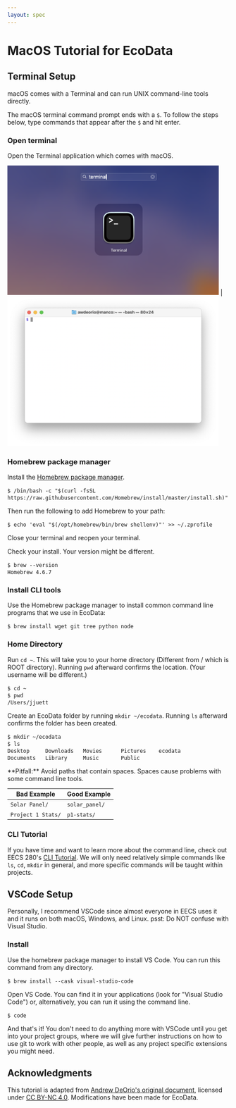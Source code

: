 ```yaml
---
layout: spec
---
```


MacOS Tutorial for EcoData
=====================================
## Terminal Setup
macOS comes with a Terminal and can run UNIX command-line tools directly.

The macOS terminal command prompt ends with a `$`. To follow the steps below, type commands that appear after the `$` and hit enter.

### Open terminal
Open the Terminal application which comes with macOS.

<img src="/images/macos001.png" width="480px" /> | <img src="/images/macos010.png" width="480px" />

### Homebrew package manager
Install the [Homebrew package manager](https://brew.sh/).
```console
$ /bin/bash -c "$(curl -fsSL https://raw.githubusercontent.com/Homebrew/install/master/install.sh)"
```

Then run the following to add Homebrew to your path:

```console
$ echo 'eval "$(/opt/homebrew/bin/brew shellenv)"' >> ~/.zprofile
```

Close your terminal and reopen your terminal.

Check your install.  Your version might be different.
```console
$ brew --version
Homebrew 4.6.7
```

### Install CLI tools
Use the Homebrew package manager to install common command line programs that we use in EcoData:

```console
$ brew install wget git tree python node
```

### Home Directory
Run `cd ~`. This will take you to your home directory (Different from / which is ROOT directory). Running `pwd` afterward confirms the location. (Your username will be different.)

```console
$ cd ~
$ pwd
/Users/jjuett
```

Create an EcoData folder by running `mkdir ~/ecodata`. Running `ls` afterward confirms the folder has been created.

```console
$ mkdir ~/ecodata
$ ls
Desktop		Downloads	Movies		Pictures	ecodata
Documents	Library		Music		Public
```

<div class="primer-spec-callout warning" markdown="1">
**Pitfall:** Avoid paths that contain spaces. Spaces cause problems with some command line tools.

| Bad Example     | Good Example   |
|-----------------|----------------|
| `Solar Panel/` | `solar_panel/` |
| `Project 1 Stats/` | `p1-stats/` |

</div>

### CLI Tutorial
If you have time and want to learn more about the command line, check out EECS 280's [CLI Tutorial](https://eecs280staff.github.io/tutorials/cli.html).
We will only need relatively simple commands like `ls`, `cd`, `mkdir` in general, and more specific commands will be taught within projects. 

## VSCode Setup
Personally, I recommend VSCode since almost everyone in EECS uses it and it runs on both macOS, Windows, and Linux. psst: Do NOT confuse with Visual Studio. 

### Install

Use the homebrew package manager to install VS Code.  You can run this command from any directory.
```console
$ brew install --cask visual-studio-code
```

Open VS Code. You can find it in your applications (look for "Visual Studio Code") or, alternatively, you can run it using the command line.
```console
$ code
```

And that's it! You don't need to do anything more with VSCode until you get into your project groups, where we will give further instructions on how to use git to work with other people,
as well as any project specific extensions you might need. 


## Acknowledgments
This tutorial is adapted from [Andrew DeOrio's original document](https://eecs280staff.github.io/tutorials/setup_macos.html), licensed under [CC BY-NC 4.0](https://creativecommons.org/licenses/by-nc/4.0/). Modifications have been made for EcoData.  